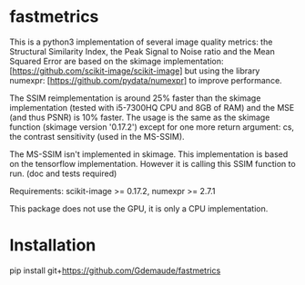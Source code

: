 # fastmetrics
This is a python3 implementation of several image quality metrics: the Structural Similarity Index, the Peak Signal to Noise ratio and the Mean Squared Error are based on the skimage implementation: [https://github.com/scikit-image/scikit-image] but using the library numexpr: [https://github.com/pydata/numexpr] to improve performance.

The SSIM reimplementation is around 25% faster than the skimage implementation (tested with i5-7300HQ CPU and 8GB of RAM) and the MSE (and thus PSNR) is 10% faster. 
The usage is the same as the skimage function (skimage version '0.17.2') except for one more return argument: cs, the contrast sensitivity (used in the MS-SSIM).

The MS-SSIM isn't implemented in skimage. This implementation is based on the tensorflow implementation. However it is calling this SSIM function to run. (doc and tests required) 


Requirements: scikit-image >= 0.17.2, numexpr >= 2.7.1

This package does not use the GPU, it is only a CPU implementation.

# Installation

pip install git+https://github.com/Gdemaude/fastmetrics

